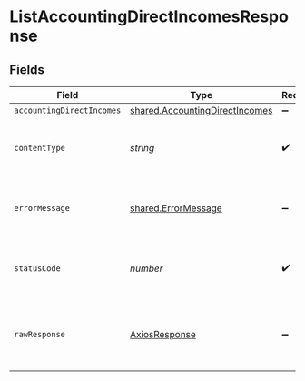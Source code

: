 # ListAccountingDirectIncomesResponse


## Fields

| Field                                                                            | Type                                                                             | Required                                                                         | Description                                                                      |
| -------------------------------------------------------------------------------- | -------------------------------------------------------------------------------- | -------------------------------------------------------------------------------- | -------------------------------------------------------------------------------- |
| `accountingDirectIncomes`                                                        | [shared.AccountingDirectIncomes](../../models/shared/accountingdirectincomes.md) | :heavy_minus_sign:                                                               | Success                                                                          |
| `contentType`                                                                    | *string*                                                                         | :heavy_check_mark:                                                               | HTTP response content type for this operation                                    |
| `errorMessage`                                                                   | [shared.ErrorMessage](../../models/shared/errormessage.md)                       | :heavy_minus_sign:                                                               | Your `query` parameter was not correctly formed                                  |
| `statusCode`                                                                     | *number*                                                                         | :heavy_check_mark:                                                               | HTTP response status code for this operation                                     |
| `rawResponse`                                                                    | [AxiosResponse](https://axios-http.com/docs/res_schema)                          | :heavy_minus_sign:                                                               | Raw HTTP response; suitable for custom response parsing                          |